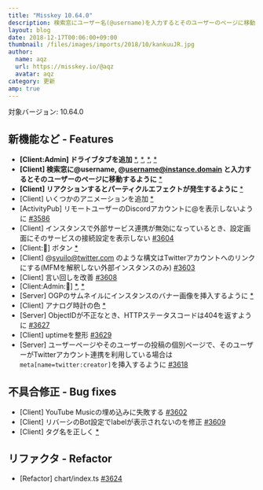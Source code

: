 ```yaml
---
title: "Misskey 10.64.0"
description: 検索窓にユーザー名(@username)を入力するとそのユーザーのページに移動するように など
layout: blog
date: 2018-12-17T00:06:00+09:00
thumbnail: /files/images/imports/2018/10/kankuuJR.jpg
author:
  name: aqz
  url: https://misskey.io/@aqz
  avatar: aqz
category: 更新
amp: true
---
```

対象バージョン: 10.64.0

## 新機能など - Features
- **[Client:Admin] ドライブタブを追加** [*](https://github.com/syuilo/misskey/commit/796237b3c6a8239063d8eb634f862c6d91940106), [*](https://github.com/syuilo/misskey/commit/3ae42d9b85a37672958180c3a0a57d055d865bbc), [*](https://github.com/syuilo/misskey/commit/ebceffba1eb3d762fe164a10ee58fc78547a0a27), [*](https://github.com/syuilo/misskey/commit/85ddabdc65258f2cb7f2683463c0d5ffd17c1433)
- **[Client] 検索窓に@username, @username@instance.domain と入力するとそのユーザーのページに移動するように** [*](https://github.com/syuilo/misskey/commit/b7c5c71c6fdd139406166cff697a4e94bb11384a)
- **[Client] リアクションするとパーティクルエフェクトが発生するように** [*](https://github.com/syuilo/misskey/commit/8653e09b59eb51e897e86f6590a5bf4e6bae4123)
- [Client] いくつかのアニメーションを追加 [*](https://github.com/syuilo/misskey/commit/d18ee12d2f395648872daccd5eacc75b6fca27a9)
- [ActivityPub] リモートユーザーのDiscordアカウントに@を表示しないように [#3586](https://github.com/syuilo/misskey/pull/3586)
- [Client] インスタンスで外部サービス連携が無効になっているとき、設定画面にそのサービスの接続設定を表示しない [#3604](https://github.com/syuilo/misskey/pull/3604)
- [Client:🎨] ボタン [*](https://github.com/syuilo/misskey/commit/8045bbff1c52c0cdc51906084975820be26d3293)
- [Client] @syuilo@twitter.com のような構文はTwitterアカウントへのリンクにする(MFMを解釈しない外部インスタンスのみ) [#3603](https://github.com/syuilo/misskey/pull/3603)
- [Client] 言い回しを改善 [#3608](https://github.com/syuilo/misskey/pull/3608)
- [Client:Admin:🎨] [*](https://github.com/syuilo/misskey/commit/17b6ab0ef038d211072efe9c0388d4b0e5e41375), [*](https://github.com/syuilo/misskey/commit/0730cc4fa40b711c47ac85527ebbee5a887f6a57)
- [Server] OGPのサムネイルにインスタンスのバナー画像を挿入するように [*](https://github.com/syuilo/misskey/commit/be1125dcb92d8c6e972e00ac4697e136d0fec2bd)
- [Client] アナログ時計の色 [*](https://github.com/syuilo/misskey/commit/6f959218efceea656a8890fa9b558734997e14a6)
- [Server] ObjectIDが不正なとき、HTTPステータスコードは404を返すように [#3627](https://github.com/syuilo/misskey/pull/3627)
- [Client] uptimeを整形 [#3629](https://github.com/syuilo/misskey/pull/3629)
- [Server] ユーザーページやそのユーザーの投稿の個別ページで、そのユーザーがTwitterアカウント連携を利用している場合は`meta[name=twitter:creator]`を挿入するように [#3618](https://github.com/syuilo/misskey/pull/3618)

## 不具合修正 - Bug fixes
- [Client] YouTube Musicの埋め込みに失敗する [#3602](https://github.com/syuilo/misskey/pull/3602)
- [Client] リバーシのBot設定でlabelが表示されないのを修正 [#3609](https://github.com/syuilo/misskey/pull/3609)
- [Client] タグ名を正しく [*](https://github.com/syuilo/misskey/commit/7cd2d59576f89a891de42eea67e9538418a22db2)

## リファクタ - Refactor
- [Refactor] chart/index.ts [#3624](https://github.com/syuilo/misskey/pull/3624)